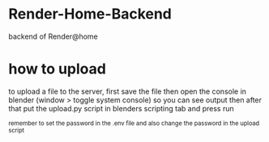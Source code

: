 # Render-Home-Backend
backend of Render@home
<h1>how to upload</h1>
to upload a file to the server, first save the file then open the console in blender (window > toggle system console) so you can see output then after that put the upload.py script in blenders scripting tab and press run

<small>remember to set the password in the .env file and also change the password in the upload script</small>
